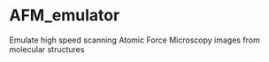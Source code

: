 # AFM_emulator
Emulate high speed scanning Atomic Force Microscopy images from molecular structures
